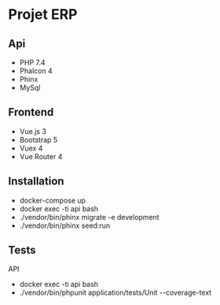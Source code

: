 # Projet ERP

## Api
* PHP 7.4
* Phalcon 4
* Phinx
* MySql

## Frontend
* Vue.js 3
* Bootstrap 5
* Vuex 4
* Vue Router 4

## Installation
* docker-compose up
* docker exec -ti api bash
* ./vendor/bin/phinx migrate -e development
* ./vendor/bin/phinx seed:run

## Tests
API
* docker exec -ti api bash
* ./vendor/bin/phpunit application/tests/Unit --coverage-text
